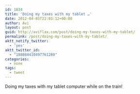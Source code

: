 ```yaml
---
id: 1834
title: 'Doing my taxes with my tablet …'
date: 2012-04-05T22:03:12+00:00
author: Avi
layout: post
guid: http://aviflax.com/post/doing-my-taxes-with-my-tablet/
permalink: /post/doing-my-taxes-with-my-tablet/
aktt_notify_twitter:
  - 'yes'
aktt_twitter_id:
  - "188084410497761280"
categories:
  - none
tags:
  - tweet
---
```

Doing my taxes with my tablet computer while on the train!